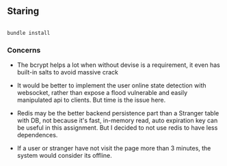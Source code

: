 ## Staring

```

bundle install

```

### Concerns

- The bcrypt helps a lot when without devise is a requirement, it even has built-in salts to avoid massive crack

- It would be better to implement the user online state detection with websocket, rather than expose a flood vulnerable and easily manipulated api to clients. But time is the issue here.

- Redis may be the better backend persistence part than a Stranger table with DB, not because it's fast, in-memory read, auto expiration key can be useful in this assignment. But I decided to not use redis to have less dependences.

- If a user or stranger have not visit the page more than 3 minutes, the system would consider its offline.
